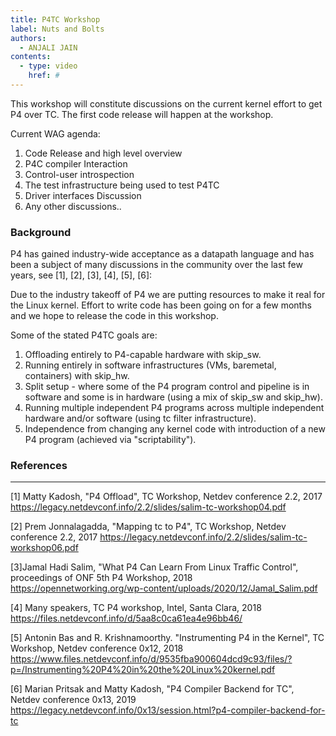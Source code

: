```yaml
---
title: P4TC Workshop
label: Nuts and Bolts
authors:
  - ANJALI JAIN
contents:
  - type: video
    href: #
---
```


This workshop will constitute discussions on the current kernel
effort to get P4 over TC. The first code release will happen at
the workshop.

Current WAG agenda:

1. Code Release and high level overview
2. P4C compiler Interaction
3. Control-user introspection
4. The test infrastructure being used to test P4TC
5. Driver interfaces Discussion
6. Any other discussions..

### Background
P4 has gained industry-wide acceptance as a datapath language
and has been a subject of many discussions in the community over
the last few years, see [1], [2], [3], [4], [5], [6]:

Due to the industry takeoff of P4 we are putting resources to make it real
for the Linux kernel.
Effort to write code has been going on for a few months and we hope
to release the code in this workshop.

Some of the stated P4TC goals are:

 1. Offloading entirely to P4-capable hardware with skip_sw.
 2. Running entirely in software infrastructures (VMs, baremetal, containers)
    with skip_hw.
 3. Split setup - where some of the P4 program control and pipeline is in
    software and some is in hardware (using a mix of skip_sw and skip_hw).
 4. Running multiple independent P4 programs across multiple independent
    hardware and/or software (using tc filter infrastructure).
 5. Independence from changing any kernel code with introduction of a
    new P4 program (achieved via "scriptability").

### References
----------------

[1] Matty Kadosh, "P4 Offload", TC Workshop, Netdev conference 2.2, 2017
https://legacy.netdevconf.info/2.2/slides/salim-tc-workshop04.pdf

[2] Prem Jonnalagadda, "Mapping tc to P4", TC Workshop, Netdev conference 2.2, 2017
https://legacy.netdevconf.info/2.2/slides/salim-tc-workshop06.pdf

[3]Jamal Hadi Salim, "What P4 Can Learn From Linux Traffic Control",
proceedings of ONF 5th P4 Workshop, 2018
https://opennetworking.org/wp-content/uploads/2020/12/Jamal_Salim.pdf

[4] Many speakers, TC P4 workshop, Intel, Santa Clara, 2018
https://files.netdevconf.info/d/5aa8c0ca61ea4e96bb46/

[5] Antonin Bas and R. Krishnamoorthy. "Instrumenting P4 in the Kernel",
TC Workshop, Netdev conference 0x12, 2018
https://www.files.netdevconf.info/d/9535fba900604dcd9c93/files/?p=/Instrumenting%20P4%20in%20the%20Linux%20kernel.pdf

[6] Marian Pritsak and Matty Kadosh, "P4 Compiler Backend for TC",
Netdev conference 0x13, 2019
https://legacy.netdevconf.info/0x13/session.html?p4-compiler-backend-for-tc
